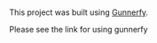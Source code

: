 # <project-name>

This project was built using [Gunnerfy](https://github.com/gunnertech/gunnerfy/blob/master/README.md).

Please see the link for using gunnerfy
